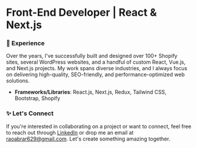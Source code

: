 # Front-End Developer | React & Next.js

### 💼 Experience
Over the years, I've successfully built and designed over 100+ Shopify sites, several WordPress websites, and a handful of custom React, Vue.js, and Next.js projects. My work spans diverse industries, and I always focus on delivering high-quality, SEO-friendly, and performance-optimized web solutions.

- **Frameworks/Libraries**: React.js, Next.js, Redux, Tailwind CSS, Bootstrap, Shopify

### ✨ Let's Connect
If you're interested in collaborating on a project or want to connect, feel free to reach out through [LinkedIn](https://www.linkedin.com/in/rao-abrar-ahmad/) or drop me an email at [raoabrar629@gmail.com](mailto:raoabrar629@gmail.com). Let's create something amazing together.
